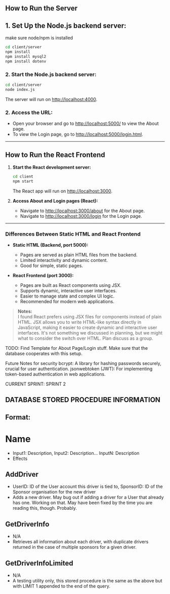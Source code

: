 ## How to Run the Server

## 1. Set Up the Node.js backend server:
make sure node/npm is installed

```sh
cd client/server
npm install
npm install mysql2
npm install dotenv
```

### 2. Start the Node.js backend server:
```sh
cd client/server
node index.js
```
The server will run on [http://localhost:4000](http://localhost:4000).

### 2. Access the URL:
- Open your browser and go to [http://localhost:5000/](http://localhost:5000/) to view the About page.
- To view the Login page, go to [http://localhost:5000/login.html](http://localhost:5000/login.html).

---

## How to Run the React Frontend

1. **Start the React development server:**
   ```sh
   cd client
   npm start
   ```
   The React app will run on [http://localhost:3000](http://localhost:3000/).

2. **Access About and Login pages (React):**
   - Navigate to [http://localhost:3000/about](http://localhost:3000/about) for the About page.
   - Navigate to [http://localhost:3000/login](http://localhost:3000/login) for the Login page.

---

### Differences Between Static HTML and React Frontend

- **Static HTML (Backend, port 5000):**
  - Pages are served as plain HTML files from the backend.
  - Limited interactivity and dynamic content.
  - Good for simple, static pages.

- **React Frontend (port 3000):**
  - Pages are built as React components using JSX.
  - Supports dynamic, interactive user interfaces.
  - Easier to manage state and complex UI logic.
  - Recommended for modern web applications.

> **Notes:**  
> I found React prefers using JSX files for components instead of plain HTML. JSX allows you to write HTML-like syntax directly in JavaScript, making it easier to create dynamic and interactive user interfaces. It's not something we discussed in planning, but we might what to consider the switch over HTML. Plan discuss as a group. 

TODO: Find Template for About Page/Login stuff. 
Make sure that the database cooperates with this setup.  

Future Notes for security
bcrypt: A library for hashing passwords securely, crucial for user authentication.
jsonwebtoken (JWT): For implementing token-based authentication in web applications.

CURRENT SPRINT: SPRINT 2

## DATABASE STORED PROCEDURE INFORMATION
## Format:
# Name
- Input1: Description, Input2: Description... InputN: Description
- Effects

## AddDriver
- UserID: ID of the User account this driver is tied to, SponsorID: ID of the Sponsor organisation for the new driver
- Adds a new driver. May bug out if adding a driver for a User that already has one. Working on that. May have been fixed by the time you are reading this, though. Probably.

## GetDriverInfo
- N/A
- Retrieves all information about each driver, with duplicate drivers returned in the case of multiple sponsors for a given driver.

## GetDriverInfoLimited
- N/A
- A testing utility only, this stored procedure is the same as the above but with LIMIT 1 appended to the end of the query.


